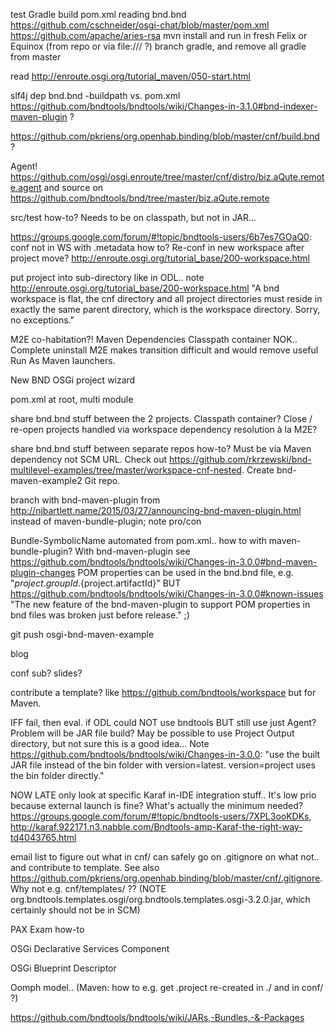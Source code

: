
test Gradle build
pom.xml reading bnd.bnd
	https://github.com/cschneider/osgi-chat/blob/master/pom.xml
	https://github.com/apache/aries-rsa
mvn install and run in fresh Felix or Equinox (from repo or via file:/// ?)
branch gradle, and remove all gradle from master

read http://enroute.osgi.org/tutorial_maven/050-start.html

slf4j dep
bnd.bnd -buildpath vs. pom.xml
https://github.com/bndtools/bndtools/wiki/Changes-in-3.1.0#bnd-indexer-maven-plugin ?

https://github.com/pkriens/org.openhab.binding/blob/master/cnf/build.bnd ?

Agent! https://github.com/osgi/osgi.enroute/tree/master/cnf/distro/biz.aQute.remote.agent and source on https://github.com/bndtools/bnd/tree/master/biz.aQute.remote

src/test how-to? Needs to be on classpath, but not in JAR...





https://groups.google.com/forum/#!topic/bndtools-users/6b7es7GOaQ0: conf not in WS with .metadata how to? Re-conf in new workspace after project move?  http://enroute.osgi.org/tutorial_base/200-workspace.html

put project into sub-directory like in ODL.. note
http://enroute.osgi.org/tutorial_base/200-workspace.html "A bnd workspace is flat, the cnf directory and all project directories must reside in exactly the same parent directory, which is the workspace directory. Sorry, no exceptions."

M2E co-habitation?! Maven Dependencies Classpath container NOK.. Complete uninstall M2E makes transition difficult and would remove useful Run As Maven launchers.








New BND OSGi project wizard

pom.xml at root, multi module

share bnd.bnd stuff between the 2 projects.  Classpath container? Close / re-open projects handled via workspace dependency resolution à la M2E?

share bnd.bnd stuff between separate repos how-to? Must be via Maven dependency not SCM URL.  Check out https://github.com/rkrzewski/bnd-multilevel-examples/tree/master/workspace-cnf-nested.  Create bnd-maven-example2 Git repo.

branch with bnd-maven-plugin from http://njbartlett.name/2015/03/27/announcing-bnd-maven-plugin.html instead of maven-bundle-plugin; note pro/con

Bundle-SymbolicName automated from pom.xml.. how to with maven-bundle-plugin?  With bnd-maven-plugin see https://github.com/bndtools/bndtools/wiki/Changes-in-3.0.0#bnd-maven-plugin-changes POM properties can be used in the bnd.bnd file, e.g. "${project.groupId}.${project.artifactId}" BUT https://github.com/bndtools/bndtools/wiki/Changes-in-3.0.0#known-issues "The new feature of the bnd-maven-plugin to support POM properties in bnd files was broken just before release." ;)

git push osgi-bnd-maven-example

blog

conf sub? slides?

contribute a template? like https://github.com/bndtools/workspace but for Maven.

IFF fail, then eval. if ODL could NOT use bndtools BUT still use just Agent?  Problem will be JAR file build?  May be possible to use Project Output directory, but not sure this is a good idea... Note https://github.com/bndtools/bndtools/wiki/Changes-in-3.0.0: "use the built JAR file instead of the bin folder with version=latest. version=project uses the bin folder directly."

NOW LATE only look at specific Karaf in-IDE integration stuff.. It's low prio because external launch is fine? What's actually the minimum needed? https://groups.google.com/forum/#!topic/bndtools-users/7XPL3ooKDKs, http://karaf.922171.n3.nabble.com/Bndtools-amp-Karaf-the-right-way-td4043765.html

email list to figure out what in cnf/ can safely go on .gitignore on what not.. and contribute to template.  See also https://github.com/pkriens/org.openhab.binding/blob/master/cnf/.gitignore.  Why not e.g. cnf/templates/ ?? (NOTE org.bndtools.templates.osgi/org.bndtools.templates.osgi-3.2.0.jar, which certainly should not be in SCM)

PAX Exam how-to

OSGi Declarative Services Component

OSGi Blueprint Descriptor

Oomph model.. (Maven: how to e.g. get .project re-created in ./ and in conf/ ?)




https://github.com/bndtools/bndtools/wiki/JARs,-Bundles,-&-Packages


